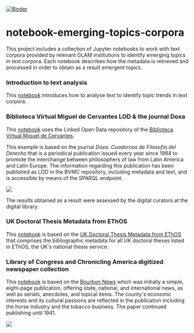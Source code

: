 [![Binder](https://mybinder.org/badge_logo.svg)](https://mybinder.org/v2/gh/hibernator11/notebook-emerging-topics-corpora/master)


# notebook-emerging-topics-corpora
This project includes a collection of Jupyter notebooks to work with text corpora provided by relevant GLAM institutions to identify emerging topics in text corpora. Each notebook describes how the metadata is retrieved and processed in order to obtain as a result emergent topics.


### Introduction to text analysis
This [notebook](https://nbviewer.jupyter.org/github/hibernator11/notebook-emerging-topics-corpora/blob/master/introduction_to_text_analysis.ipynb) introduces how to analyse text to identify topic trends in text corpora.


### Biblioteca Virtual Miguel de Cervantes LOD & the journal Doxa
This [notebook](https://nbviewer.jupyter.org/github/hibernator11/notebook-emers-corpora/blob/master/doxa.ipynb) uses the Linked Open Data repository of the [Biblioteca Virtual Miguel de Cervantes](http://www.cervantesvirtual.com).

This example is based on the journal *Doxa. Cuadernos de Filosofía del Derecho* that is a periodical publication issued every year since 1984 to promote the interchange between philosophers of law from Latin America and Latin Europe. The information regarding this publication has been published as LOD in the BVMC repository, including metadata and text, and is accessible by means of the SPARQL endpoint.

<img src="images/journal-relationships.png">

The results obtained as a result were assessed by the digital curators at the digital library.


### UK Doctoral Thesis Metadata from EThOS

This [notebook](https://nbviewer.jupyter.org/github/hibernator11/notebook-emerging-topics-corpora/blob/master/ethos.ipynb) is based on the [UK Doctoral Thesis Metadata from EThOS](https://doi.org/10.23636/1344) that comprises the bibliographic metadata for all UK doctoral theses listed in EThOS, the UK's national thesis service.


### Library of Congress and Chronicling America digitized newspaper collection

This [notebook](https://nbviewer.jupyter.org/github/hibernator11/notebook-emerging-topics-corpora/blob/master/chronicling-america-loc.ipynb) is based on the [Bourbon News](https://chroniclingamerica.loc.gov/lccn/sn86069873/) which was initially a simple, eight-page publication, offering state, national, and international news, as well as serials, anecdotes, and topical items. The county's economic interests and its cultural passions are reflected in the publication including the horse industry and the tobacco business. The paper continued publishing until 1941.


<img src="images/graph-loc.png">




